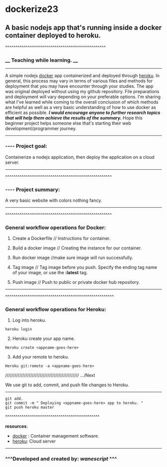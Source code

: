 # dockerize23


## __A basic nodejs app that's running inside a docker container deployed to heroku.__

^^^^^^^^^^^^^^^^^^^^^^^^^^^^^^^^^^^^^^^^^^^^^^^^^
### **__ Teaching while learning. __**
 
----

 A simple nodejs [docker](https://hub.docker.com/) app containerized and deployed through [heroku](https://devcenter.heroku.com/articles/getting-started-with-nodejs#set-up). In general, this process may vary in terms of various files and methods for deployment that you may have encounter through your studies. The app was original deployed without using my github repository. File preparations and deployment will vary depending on your preferable options. I'm sharing what I've learned while coming to the overall conclusion of which methods are helpful as well as a very basic understanding of how to use docker as efficient as possible. ***I would encourage anyone to further research topics that will help them achieve the results of the summary.*** Hope this beginner project helps someone else that's starting their web development/programmer journey.

 ---

 ### **---- Project goal:** 
 Containerize a nodejs application, then deploy the application on a cloud server.

 ---

^^^^^^^^^^^^^^^^^^^^^^^^^^^^^^^^^^^^^^^^^^^^^^^^^^^^

 ### **---- Project summary:** 
 A very basic website with colors nothing fancy.

 ---

^^^^^^^^^^^^^^^^^^^^^^^^^^^^^^^^^^^^^^^^^^^^^^^^^^^^
 ### **General workflow operations for Docker:**
1) Create a Dockerfile  // Instructions for container.

2) Build a docker image // Creating the instance for our container.

3) Run docker image  //make sure image will run successfully.

4) Tag image // Tag image before you push. Specify the ending tag name of your image, or use the **:latest** tag.

5) Push image // Push to public or private docker hub repository.

 ___
^^^^^^^^^^^^^^^^^^^^^^^^^^^^^^^^^^^^^^^^^^^^^^^^^^^^^
 ### **General workflow operations for Heroku:**
1) Log into heroku.

```
heroku login

```

2) Heroku create your app name.

```
Heroku create <appname-goes-here>

```


3) Add your remote to heroku.

```
Heroku git:remote -a <appname-goes-here>

```

///////////////////////////////////////////////
.../Next 

We use git to add, commit, and push file changes to Heroku.
 ___

```
git add.
git commit -m " Deploying <appname-goes-here> app to heroku. "
git push heroku master
```


^^^^^^^^^^^^^^^^^^^^^^^^^^^^^^^^^^^^^^^^^^^^^^

**resources**:

- [docker](https://hub.docker.com/) : Container management software.
- [heroku](https://devcenter.heroku.com/articles/getting-started-with-nodejs#set-up): Cloud server

---

 ### ^^^Developed and created by: ___wanescript___ ^^^